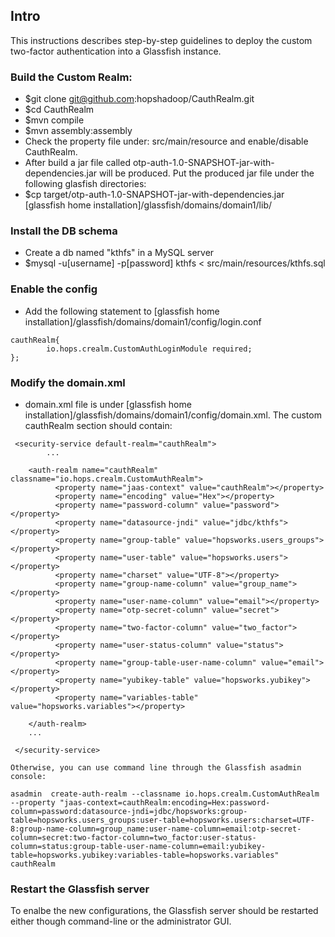 ## Intro

This instructions describes step-by-step guidelines to deploy the custom two-factor authentication into a Glassfish instance.

### Build the Custom Realm:

 *  $git clone git@github.com:hopshadoop/CauthRealm.git
 *  $cd CauthRealm
 *  $mvn compile
 *  $mvn assembly:assembly
 *  Check the property file under: src/main/resource and enable/disable CauthRealm.
 *  After build a jar file called otp-auth-1.0-SNAPSHOT-jar-with-dependencies.jar will be produced. Put the produced jar file under the following glasfish directories:
 *  $cp target/otp-auth-1.0-SNAPSHOT-jar-with-dependencies.jar  [glassfish home installation]/glassfish/domains/domain1/lib/

### Install the DB schema

 * Create a db named "kthfs" in a MySQL server 
 * $mysql -u[username] -p[password] kthfs < src/main/resources/kthfs.sql

### Enable the config

* Add the following statement to [glassfish home installation]/glassfish/domains/domain1/config/login.conf

```
cauthRealm{
        io.hops.crealm.CustomAuthLoginModule required;
};

```

### Modify the domain.xml 

* domain.xml file is under [glassfish home installation]/glassfish/domains/domain1/config/domain.xml. The custom cauthRealm section should contain:


```
 <security-service default-realm="cauthRealm">
 	 	...
  
    <auth-realm name="cauthRealm" classname="io.hops.crealm.CustomAuthRealm">
          <property name="jaas-context" value="cauthRealm"></property>
          <property name="encoding" value="Hex"></property>
          <property name="password-column" value="password"></property>
          <property name="datasource-jndi" value="jdbc/kthfs"></property>
          <property name="group-table" value="hopsworks.users_groups"></property>
          <property name="user-table" value="hopsworks.users"></property>
          <property name="charset" value="UTF-8"></property>
          <property name="group-name-column" value="group_name"></property>
          <property name="user-name-column" value="email"></property>
          <property name="otp-secret-column" value="secret"></property>
          <property name="two-factor-column" value="two_factor"></property>
          <property name="user-status-column" value="status"></property>
          <property name="group-table-user-name-column" value="email"></property>
          <property name="yubikey-table" value="hopsworks.yubikey"></property>
          <property name="variables-table" value="hopsworks.variables"></property>
        
	</auth-realm>
	...

 </security-service>

Otherwise, you can use command line through the Glassfish asadmin console:

asadmin  create-auth-realm --classname io.hops.crealm.CustomAuthRealm --property "jaas-context=cauthRealm:encoding=Hex:password-column=password:datasource-jndi=jdbc/hopsworks:group-table=hopsworks.users_groups:user-table=hopsworks.users:charset=UTF-8:group-name-column=group_name:user-name-column=email:otp-secret-column=secret:two-factor-column=two_factor:user-status-column=status:group-table-user-name-column=email:yubikey-table=hopsworks.yubikey:variables-table=hopsworks.variables" cauthRealm
```


### Restart the Glassfish server

To enalbe the new configurations, the Glassfish server should be restarted either though command-line or the administrator GUI.
